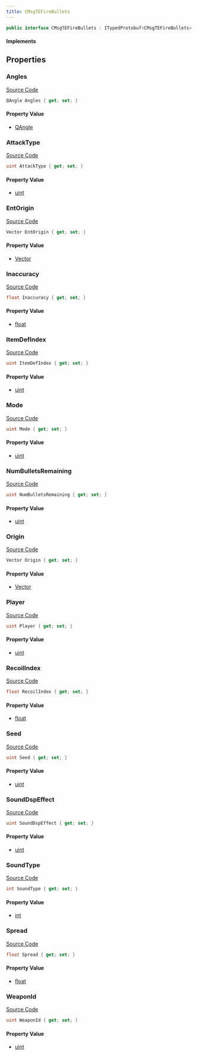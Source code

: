 ```yaml
---
title: CMsgTEFireBullets
---
```


```csharp
public interface CMsgTEFireBullets : ITypedProtobuf<CMsgTEFireBullets>, INativeHandle, INetMessage<CMsgTEFireBullets>, IDisposable
```

#### Implements

## Properties

### Angles

[Source Code](https://github.com/swiftly-solution/swiftlys2/blob/beta/managed/src/SwiftlyS2.Generated/Protobufs/Interfaces/CMsgTEFireBullets.cs#L21)

```csharp
QAngle Angles { get; set; }
```

#### Property Value

- [QAngle](/docs/api/shared/natives/qangle)

### AttackType

[Source Code](https://github.com/swiftly-solution/swiftlys2/blob/beta/managed/src/SwiftlyS2.Generated/Protobufs/Interfaces/CMsgTEFireBullets.cs#L60)

```csharp
uint AttackType { get; set; }
```

#### Property Value

- [uint](https://learn.microsoft.com/dotnet/api/system.uint32)

### EntOrigin

[Source Code](https://github.com/swiftly-solution/swiftlys2/blob/beta/managed/src/SwiftlyS2.Generated/Protobufs/Interfaces/CMsgTEFireBullets.cs#L54)

```csharp
Vector EntOrigin { get; set; }
```

#### Property Value

- [Vector](/docs/api/shared/natives/vector)

### Inaccuracy

[Source Code](https://github.com/swiftly-solution/swiftlys2/blob/beta/managed/src/SwiftlyS2.Generated/Protobufs/Interfaces/CMsgTEFireBullets.cs#L36)

```csharp
float Inaccuracy { get; set; }
```

#### Property Value

- [float](https://learn.microsoft.com/dotnet/api/system.single)

### ItemDefIndex

[Source Code](https://github.com/swiftly-solution/swiftlys2/blob/beta/managed/src/SwiftlyS2.Generated/Protobufs/Interfaces/CMsgTEFireBullets.cs#L48)

```csharp
uint ItemDefIndex { get; set; }
```

#### Property Value

- [uint](https://learn.microsoft.com/dotnet/api/system.uint32)

### Mode

[Source Code](https://github.com/swiftly-solution/swiftlys2/blob/beta/managed/src/SwiftlyS2.Generated/Protobufs/Interfaces/CMsgTEFireBullets.cs#L27)

```csharp
uint Mode { get; set; }
```

#### Property Value

- [uint](https://learn.microsoft.com/dotnet/api/system.uint32)

### NumBulletsRemaining

[Source Code](https://github.com/swiftly-solution/swiftlys2/blob/beta/managed/src/SwiftlyS2.Generated/Protobufs/Interfaces/CMsgTEFireBullets.cs#L57)

```csharp
uint NumBulletsRemaining { get; set; }
```

#### Property Value

- [uint](https://learn.microsoft.com/dotnet/api/system.uint32)

### Origin

[Source Code](https://github.com/swiftly-solution/swiftlys2/blob/beta/managed/src/SwiftlyS2.Generated/Protobufs/Interfaces/CMsgTEFireBullets.cs#L18)

```csharp
Vector Origin { get; set; }
```

#### Property Value

- [Vector](/docs/api/shared/natives/vector)

### Player

[Source Code](https://github.com/swiftly-solution/swiftlys2/blob/beta/managed/src/SwiftlyS2.Generated/Protobufs/Interfaces/CMsgTEFireBullets.cs#L33)

```csharp
uint Player { get; set; }
```

#### Property Value

- [uint](https://learn.microsoft.com/dotnet/api/system.uint32)

### RecoilIndex

[Source Code](https://github.com/swiftly-solution/swiftlys2/blob/beta/managed/src/SwiftlyS2.Generated/Protobufs/Interfaces/CMsgTEFireBullets.cs#L39)

```csharp
float RecoilIndex { get; set; }
```

#### Property Value

- [float](https://learn.microsoft.com/dotnet/api/system.single)

### Seed

[Source Code](https://github.com/swiftly-solution/swiftlys2/blob/beta/managed/src/SwiftlyS2.Generated/Protobufs/Interfaces/CMsgTEFireBullets.cs#L30)

```csharp
uint Seed { get; set; }
```

#### Property Value

- [uint](https://learn.microsoft.com/dotnet/api/system.uint32)

### SoundDspEffect

[Source Code](https://github.com/swiftly-solution/swiftlys2/blob/beta/managed/src/SwiftlyS2.Generated/Protobufs/Interfaces/CMsgTEFireBullets.cs#L51)

```csharp
uint SoundDspEffect { get; set; }
```

#### Property Value

- [uint](https://learn.microsoft.com/dotnet/api/system.uint32)

### SoundType

[Source Code](https://github.com/swiftly-solution/swiftlys2/blob/beta/managed/src/SwiftlyS2.Generated/Protobufs/Interfaces/CMsgTEFireBullets.cs#L45)

```csharp
int SoundType { get; set; }
```

#### Property Value

- [int](https://learn.microsoft.com/dotnet/api/system.int32)

### Spread

[Source Code](https://github.com/swiftly-solution/swiftlys2/blob/beta/managed/src/SwiftlyS2.Generated/Protobufs/Interfaces/CMsgTEFireBullets.cs#L42)

```csharp
float Spread { get; set; }
```

#### Property Value

- [float](https://learn.microsoft.com/dotnet/api/system.single)

### WeaponId

[Source Code](https://github.com/swiftly-solution/swiftlys2/blob/beta/managed/src/SwiftlyS2.Generated/Protobufs/Interfaces/CMsgTEFireBullets.cs#L24)

```csharp
uint WeaponId { get; set; }
```

#### Property Value

- [uint](https://learn.microsoft.com/dotnet/api/system.uint32)

